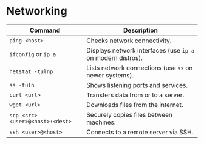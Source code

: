 # Networking

| Command | Description |
|--------|-------------|
| `ping <host>` | Checks network connectivity. |
| `ifconfig` or `ip a` | Displays network interfaces (use `ip a` on modern distros). |
| `netstat -tulnp` | Lists network connections (use `ss` on newer systems). |
| `ss -tuln` | Shows listening ports and services. |
| `curl <url>` | Transfers data from or to a server. |
| `wget <url>` | Downloads files from the internet. |
| `scp <src> <user>@<host>:<dest>` | Securely copies files between machines. |
| `ssh <user>@<host>` | Connects to a remote server via SSH. |
